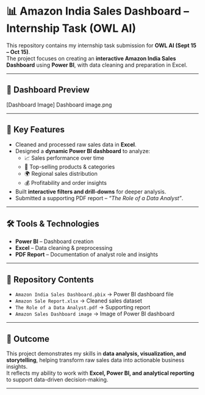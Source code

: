 # 📊 Amazon India Sales Dashboard – Internship Task (OWL AI)

This repository contains my internship task submission for **OWL AI (Sept 15 – Oct 15)**.  
The project focuses on creating an **interactive Amazon India Sales Dashboard** using **Power BI**, with data cleaning and preparation in Excel.  

---

## 📸 Dashboard Preview  
[Dashboard Image] Dashboard image.png

---

## 🔑 Key Features  
- Cleaned and processed raw sales data in **Excel**.  
- Designed a **dynamic Power BI dashboard** to analyze:  
  - 📈 Sales performance over time  
  - 🛒 Top-selling products & categories  
  - 🌍 Regional sales distribution  
  - 💰 Profitability and order insights  
- Built **interactive filters and drill-downs** for deeper analysis.  
- Submitted a supporting PDF report – *“The Role of a Data Analyst”*.  

---

## 🛠️ Tools & Technologies  
- **Power BI** – Dashboard creation  
- **Excel** – Data cleaning & preprocessing  
- **PDF Report** – Documentation of analyst role and insights  

---

## 📂 Repository Contents  
- `Amazon India Sales Dashboard.pbix` → Power BI dashboard file  
- `Amazon Sale Report.xlsx` → Cleaned sales dataset  
- `The Role of a Data Analyst.pdf` → Supporting report  
- `Amazon Sales Dashboard image` → Image of Power BI dashboard  

---

## 📜 Outcome  
This project demonstrates my skills in **data analysis, visualization, and storytelling**, helping transform raw sales data into actionable business insights.  
It reflects my ability to work with **Excel, Power BI, and analytical reporting** to support data-driven decision-making.  

---
